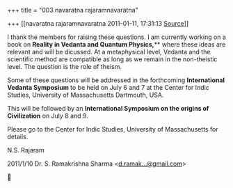+++
title = "003 navaratna rajaramnavaratna"

+++
[[navaratna rajaramnavaratna	2011-01-11, 17:31:13 [Source](https://groups.google.com/g/bvparishat/c/DjJKJFVQAvo)]]





 I thank the members for raising these questions. I am currently working on a book on **Reality in Vedanta and Quantum Physics,**** where these ideas are relevant and will be dicussed. At a metaphysical level, Vedanta and the scientific method are compatible as long as we remain in the non-theistic level. The question is the role of theism.



 Some of these questions will be addressed in the forthcoming **International Vedanta Symposium** to be held on July 6 and 7 at the Center for Indic Studies, University of Massachusetts Dartmouth, USA.



 This will be followed by an **International Symposium on the origins of Civilization** on July 8 and 9.



 Please go to the Center for Indic Studies, University of Massachusetts for details.



N.S. Rajaram  
  

2011/1/10 Dr. S. Ramakrishna Sharma \<[d.ramak...@gmail.com]()\>



